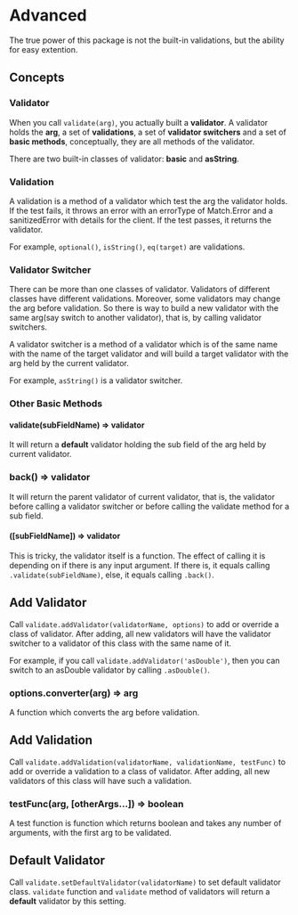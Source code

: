 # Advanced
The true power of this package is not the built-in validations, but the ability for easy extention.  

## Concepts
### Validator
When you call `validate(arg)`, you actually built a **validator**. A validator holds the **arg**, a set of **validations**, a set of **validator switchers** and a set of **basic methods**, conceptually, they are all methods of the validator.  

There are two built-in classes of validator: **basic** and **asString**.

### Validation
A validation is a method of a validator which test the arg the validator holds. If the test fails, it throws an error with an errorType of Match.Error and a sanitizedError with details for the client. If the test passes, it returns the validator.  

For example, `optional()`, `isString()`, `eq(target)` are validations.

### Validator Switcher
There can be more than one classes of validator. Validators of different classes have different validations. Moreover, some validators may change the arg before validation. So there is way to build a new validator with the same arg(say switch to another validator), that is, by calling validator switchers.  

A validator switcher is a method of a validator which is of the same name with the name of the target validator and will build a target validator with the arg held by the current validator.

For example, `asString()` is a validator switcher.

### Other Basic Methods
#### validate(subFieldName) => validator
It will return a **default** validator holding the sub field of the arg held by current validator.

### back() => validator
It will return the parent validator of current validator, that is, the validator before calling a validator switcher or before calling the validate method for a sub field.

#### ([subFieldName]) => validator
This is tricky, the validator itself is a function. The effect of calling it is depending on if there is any input argument. If there is, it equals calling `.validate(subFieldName)`, else, it equals calling `.back()`.

## Add Validator
Call `validate.addValidator(validatorName, options)` to add or override a class of validator. After adding, all new validators will have the validator switcher to a validator of this class with the same name of it.

For example, if you call `validate.addValidator('asDouble')`, then you can switch to an asDouble validator by calling `.asDouble()`.

### options.converter(arg) => arg
A function which converts the arg before validation.

## Add Validation
Call `validate.addValidation(validatorName, validationName, testFunc)` to add or override a validation to a class of validator. After adding, all new validators of this class will have such a validation.

### testFunc(arg, [otherArgs...]) => boolean
A test function is function which returns boolean and takes any number of arguments, with the first arg to be validated.

## Default Validator
Call `validate.setDefaultValidator(validatorName)` to set default validator class.
`validate` function and `validate` method of validators will return a **default** validator by this setting.
